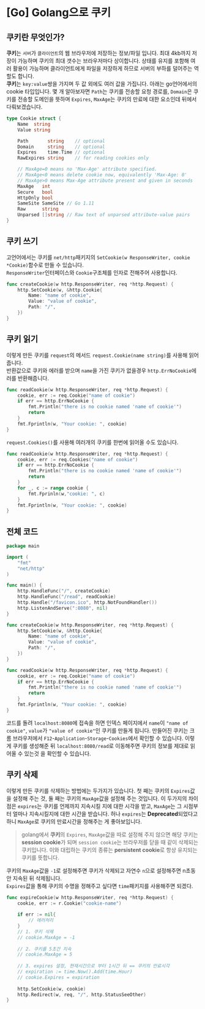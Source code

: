 # [Go] Golang으로 쿠키

## 쿠키란 무엇인가?

**쿠키**는 `서버`가 `클라이언트`의 웹 브라우저에 저장하는 정보/파일 입니다. 최대 4kb까지 저장이 가능하며 쿠키의 최대 갯수는 브라우저마다 상이합니다. 상태를 유지를 포함해 여러 활용이 가능하며 클라이언트에게 파일을 저장하게 하므로 서버의 부하를 덜어주는 역할도 합니다.  
**쿠키**는 `key:value`쌍을 가지며 두 값 외에도 여러 값을 가집니다. 아래는 go언어에서의 cookie 타입입니다. 몇 개 알아보자면 `Path`는 쿠키를 전송할 요청 경로를, `Domain`은 쿠키를 전송할 도메인을 뜻하며 `Expires`, `MaxAge`는 쿠키의 만료에 대한 요소인데 뒤에서 다뤄보겠습니다. 

```go
type Cookie struct {
    Name  string
    Value string

    Path       string    // optional
    Domain     string    // optional
    Expires    time.Time // optional
    RawExpires string    // for reading cookies only

    // MaxAge=0 means no 'Max-Age' attribute specified.
    // MaxAge<0 means delete cookie now, equivalently 'Max-Age: 0'
    // MaxAge>0 means Max-Age attribute present and given in seconds
    MaxAge   int
    Secure   bool
    HttpOnly bool
    SameSite SameSite // Go 1.11
    Raw      string
    Unparsed []string // Raw text of unparsed attribute-value pairs
}
```



## 쿠키 쓰기

고언어에서는 쿠키를 `net/http`패키지의 `SetCookie(w ResponseWriter, cookie *Cookie)`함수로 만들 수 있습니다.   
`ResponseWriter`인터페이스와 `Cookie`구조체를 인자로 전해주어 사용합니다.

```go
func createCookie(w http.ResponseWriter, req *http.Request) { 
    http.SetCookie(w, &http.Cookie{
        Name: "name of cookie",
        Value: "value of cookie",
        Path: "/",
    })
}
```

## 쿠키 읽기

이렇게 만든 쿠키를 `request`의 메서드 `request.Cookie(name string)`를 사용해 읽어줍니다.  
반환값으로 쿠키와 에러를 받으며 `name`을 가진 쿠키가 없을경우 `http.ErrNoCookie`에러를 반환해줍니다.

```go
func readCookie(w http.ResponseWriter, req *http.Request) {
    cookie, err := req.Cookie("name of cookie")
    if err == http.ErrNoCookie {
        fmt.Println("there is no cookie named 'name of cookie'")
        return
    }
    fmt.Fprintln(w, "Your cookie: ", cookie)
}
```

`request.Cookies()`를 사용해 여러개의 쿠키를 한번에 읽어올 수도 있습니다.

```go
func readCookie(w http.ResponseWriter, req *http.Request) {
    cookie, err := req.Cookies("name of cookie")
    if err == http.ErrNoCookie {
        fmt.Println("there is no cookie named 'name of cookie'")
        return
    }
    for _, c := range cookie {
        fmt.Fprinln(w,"cookie: ", c)
    }
    fmt.Fprintln(w, "Your cookie: ", cookie)
}
```



## 전체 코드

```go
package main

import (
	"fmt"
	"net/http"
)

func main() {
	http.HandleFunc("/", createCookie)
	http.HandleFunc("/read", readCookie)
	http.Handle("/favicon.ico", http.NotFoundHandler())
	http.ListenAndServe(":8080", nil)
}

func createCookie(w http.ResponseWriter, req *http.Request) { 
    http.SetCookie(w, &http.Cookie{
        Name: "name of cookie",
        Value: "value of cookie",
        Path: "/",
    })
}

func readCookie(w http.ResponseWriter, req *http.Request) {
    cookie, err := req.Cookie("name of cookie")
    if err == http.ErrNoCookie {
        fmt.Println("there is no cookie named 'name of cookie'")
        return
    }
    fmt.Fprintln(w, "Your cookie: ", cookie)
}
```

코드를 돌려 `localhost:8080`에 접속을 하면 인덱스 페이지에서 `name`이 `"name of cookie"`, `value`가 `"value of cookie"`인 쿠키를 만들게 됩니다. 만들어진 쿠키는 크롬 브라우저에서 `F12`-`Application`-`Storage`-`Cookies`에서 확인할 수 있습니다. 이렇게 쿠키를 생성해준 뒤 `localhost:8080/read`로 이동해주면 쿠키의 정보를 제대로 읽어올 수 있는것 을 확인할 수 있습니다. 

## 쿠키 삭제

이렇게 만든 쿠키를 삭제하는 방법에는 두가지가 있습니다. 첫 째는 쿠키의 `Expires`값을 설정해 주는 것, 둘 째는 쿠키의 `MaxAge`값을 설정해 주는 것입니다. 이 두가지의 차이점은 `expires`는 쿠키를 언제까지 지속시킬 지에 대한 시각을 받고, `MaxAge`는 그 시점부터 얼마나 지속시킬지에 대한 시간을 받습니다. 허나 `expires`는 **Deprecated**되었다고 하니 `MaxAge`로 쿠키의 만료시간을 정해주는 게 좋아보입니다.    

> golang에서 **쿠키**의 `Expires`, `MaxAge`값을 따로 설정해 주지 않으면 해당 쿠키는 **session cookie**가 되며 `session cookie`는 브라우저를 닫을 때 같이 삭제되는 쿠키입니다. 이와 대립하는 쿠키의 종류는  **persistent cookie**로 항상 유지되는 쿠키를 뜻합니다. 

쿠키의 `MaxAge`값을 `-1`로 설정해주면 쿠키가 삭제되고 자연수 `n`으로 설정해주면 n초동안 지속된 뒤 삭제됩니다.  
`Expires`값을 통해 쿠키의 수명을 정해주고 싶다면 `time`패키지를 사용해주면 되겠다.

```go
func expireCookie(w http.ResponseWriter, req *http.Request) {
    cookie, err := r.Cookie("cookie-name")
    
    if err := nil{
        // 에러처리
    }
    // 1. 쿠키 삭제
    // cookie.MaxAge = -1
    
    // 2. 쿠키를 5초간 지속
    // cookie.MaxAge = 5
    
    // 3. expires 설정, 현재시간으로 부터 1시간 뒤 == 쿠키의 만료시각
    // expiration := time.Now().Add(time.Hour)
    // cookie.Expires = expiration
    
    http.SetCookie(w, cookie)
    http.Redirect(w, req, "/", http.StatusSeeOther)
}
```

